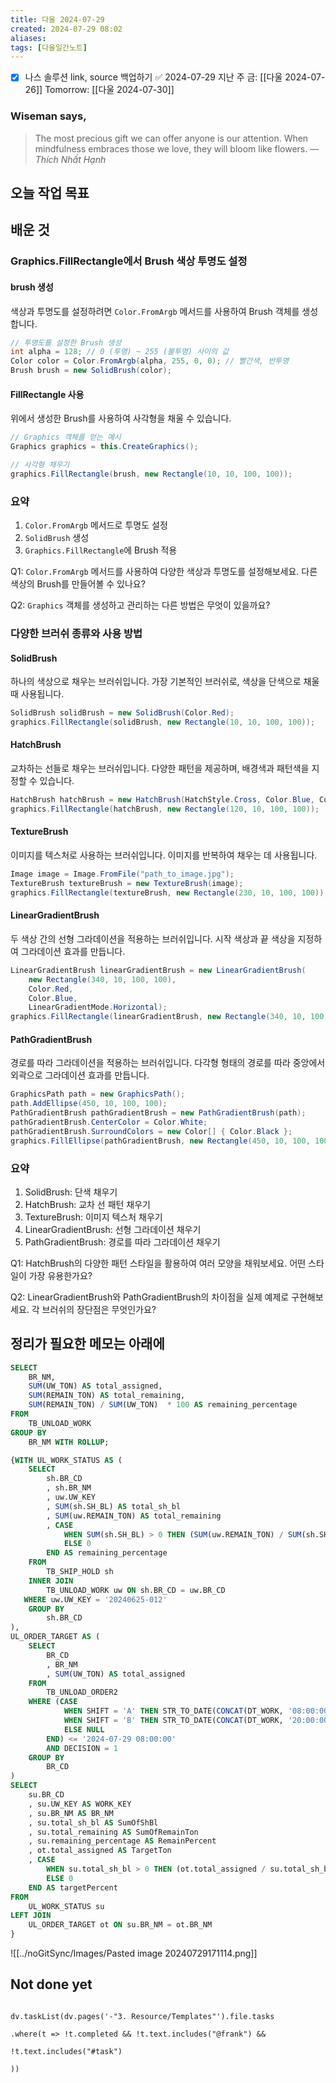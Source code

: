 ```yaml
---
title: 다울 2024-07-29
created: 2024-07-29 08:02
aliases: 
tags: [다울일간노트]
---
```

- [x] 나스 솔루션 link, source 백업하기 ✅ 2024-07-29
지난 주 금: [[다울 2024-07-26]]
Tomorrow: [[다울 2024-07-30]]

### Wiseman says,
> The most precious gift we can offer anyone is our attention. When mindfulness embraces those we love, they will bloom like flowers.
> — <cite>Thích Nhất Hạnh</cite>


## 오늘 작업 목표






## 배운 것

### Graphics.FillRectangle에서 Brush 색상 투명도 설정

#### brush 생성
색상과 투명도를 설정하려면 `Color.FromArgb` 메서드를 사용하여 Brush 객체를 생성합니다.

```csharp
// 투명도를 설정한 Brush 생성
int alpha = 128; // 0 (투명) ~ 255 (불투명) 사이의 값
Color color = Color.FromArgb(alpha, 255, 0, 0); // 빨간색, 반투명
Brush brush = new SolidBrush(color);
```

#### FillRectangle 사용
위에서 생성한 Brush를 사용하여 사각형을 채울 수 있습니다.

```csharp
// Graphics 객체를 얻는 예시
Graphics graphics = this.CreateGraphics();

// 사각형 채우기
graphics.FillRectangle(brush, new Rectangle(10, 10, 100, 100));
```

### 요약
1. `Color.FromArgb` 메서드로 투명도 설정
2. `SolidBrush` 생성
3. `Graphics.FillRectangle`에 Brush 적용

Q1: `Color.FromArgb` 메서드를 사용하여 다양한 색상과 투명도를 설정해보세요. 다른 색상의 Brush를 만들어볼 수 있나요?

Q2: `Graphics` 객체를 생성하고 관리하는 다른 방법은 무엇이 있을까요?


### 다양한 브러쉬 종류와 사용 방법

#### SolidBrush
하나의 색상으로 채우는 브러쉬입니다. 가장 기본적인 브러쉬로, 색상을 단색으로 채울 때 사용됩니다.

```csharp
SolidBrush solidBrush = new SolidBrush(Color.Red);
graphics.FillRectangle(solidBrush, new Rectangle(10, 10, 100, 100));
```

#### HatchBrush
교차하는 선들로 채우는 브러쉬입니다. 다양한 패턴을 제공하며, 배경색과 패턴색을 지정할 수 있습니다.

```csharp
HatchBrush hatchBrush = new HatchBrush(HatchStyle.Cross, Color.Blue, Color.Yellow);
graphics.FillRectangle(hatchBrush, new Rectangle(120, 10, 100, 100));
```

#### TextureBrush
이미지를 텍스처로 사용하는 브러쉬입니다. 이미지를 반복하여 채우는 데 사용됩니다.

```csharp
Image image = Image.FromFile("path_to_image.jpg");
TextureBrush textureBrush = new TextureBrush(image);
graphics.FillRectangle(textureBrush, new Rectangle(230, 10, 100, 100));
```

#### LinearGradientBrush
두 색상 간의 선형 그라데이션을 적용하는 브러쉬입니다. 시작 색상과 끝 색상을 지정하여 그라데이션 효과를 만듭니다.

```csharp
LinearGradientBrush linearGradientBrush = new LinearGradientBrush(
    new Rectangle(340, 10, 100, 100),
    Color.Red,
    Color.Blue,
    LinearGradientMode.Horizontal);
graphics.FillRectangle(linearGradientBrush, new Rectangle(340, 10, 100, 100));
```

#### PathGradientBrush
경로를 따라 그라데이션을 적용하는 브러쉬입니다. 다각형 형태의 경로를 따라 중앙에서 외곽으로 그라데이션 효과를 만듭니다.

```csharp
GraphicsPath path = new GraphicsPath();
path.AddEllipse(450, 10, 100, 100);
PathGradientBrush pathGradientBrush = new PathGradientBrush(path);
pathGradientBrush.CenterColor = Color.White;
pathGradientBrush.SurroundColors = new Color[] { Color.Black };
graphics.FillEllipse(pathGradientBrush, new Rectangle(450, 10, 100, 100));
```

### 요약
1. SolidBrush: 단색 채우기
2. HatchBrush: 교차 선 패턴 채우기
3. TextureBrush: 이미지 텍스처 채우기
4. LinearGradientBrush: 선형 그라데이션 채우기
5. PathGradientBrush: 경로를 따라 그라데이션 채우기

Q1: HatchBrush의 다양한 패턴 스타일을 활용하여 여러 모양을 채워보세요. 어떤 스타일이 가장 유용한가요?

Q2: LinearGradientBrush와 PathGradientBrush의 차이점을 실제 예제로 구현해보세요. 각 브러쉬의 장단점은 무엇인가요?


## 정리가 필요한 메모는 아래에

```SQL
SELECT 
    BR_NM,
    SUM(UW_TON) AS total_assigned,
    SUM(REMAIN_TON) AS total_remaining,
    SUM(REMAIN_TON) / SUM(UW_TON)  * 100 AS remaining_percentage
FROM 
    TB_UNLOAD_WORK
GROUP BY 
    BR_NM WITH ROLLUP;
```


```sql
{WITH UL_WORK_STATUS AS ( 
    SELECT
        sh.BR_CD 
        , sh.BR_NM 
        , uw.UW_KEY 
        , SUM(sh.SH_BL) AS total_sh_bl 
        , SUM(uw.REMAIN_TON) AS total_remaining 
        , CASE
            WHEN SUM(sh.SH_BL) > 0 THEN (SUM(uw.REMAIN_TON) / SUM(sh.SH_BL)) * 100
            ELSE 0
        END AS remaining_percentage
    FROM
        TB_SHIP_HOLD sh
    INNER JOIN
        TB_UNLOAD_WORK uw ON sh.BR_CD = uw.BR_CD
   WHERE uw.UW_KEY = '20240625-012' 
    GROUP BY
        sh.BR_CD
),
UL_ORDER_TARGET AS (
    SELECT
        BR_CD 
        , BR_NM 
        , SUM(UW_TON) AS total_assigned 
    FROM
        TB_UNLOAD_ORDER2 
    WHERE (CASE
            WHEN SHIFT = 'A' THEN STR_TO_DATE(CONCAT(DT_WORK, '08:00:00'), '%Y%m%d %H:%i:%s')
            WHEN SHIFT = 'B' THEN STR_TO_DATE(CONCAT(DT_WORK, '20:00:00'), '%Y%m%d %H:%i:%s')
            ELSE NULL
        END) <= '2024-07-29 08:00:00' 
        AND DECISION = 1
    GROUP BY
        BR_CD
)
SELECT
    su.BR_CD 
    , su.UW_KEY AS WORK_KEY 
    , su.BR_NM AS BR_NM 
    , su.total_sh_bl AS SumOfShBl 
    , su.total_remaining AS SumOfRemainTon 
    , su.remaining_percentage AS RemainPercent 
    , ot.total_assigned AS TargetTon 
    , CASE
        WHEN su.total_sh_bl > 0 THEN (ot.total_assigned / su.total_sh_bl) * 100
        ELSE 0
    END AS targetPercent
FROM
    UL_WORK_STATUS su
LEFT JOIN
    UL_ORDER_TARGET ot ON su.BR_NM = ot.BR_NM
}
```


![[../noGitSync/Images/Pasted image 20240729171114.png]]



## Not done yet

```dataviewjs

dv.taskList(dv.pages('-"3. Resource/Templates"').file.tasks

.where(t => !t.completed && !t.text.includes("@frank") &&

!t.text.includes("#task")

))

```
